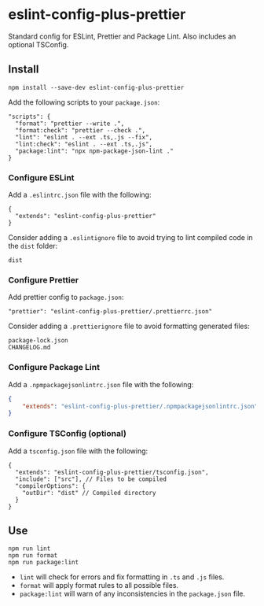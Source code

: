 # eslint-config-plus-prettier

Standard config for ESLint, Prettier and Package Lint. Also includes an optional TSConfig.

## Install

    npm install --save-dev eslint-config-plus-prettier

Add the following scripts to your `package.json`:

    "scripts": {
      "format": "prettier --write .",
      "format:check": "prettier --check .",
      "lint": "eslint . --ext .ts,.js --fix",
      "lint:check": "eslint . --ext .ts,.js",
      "package:lint": "npx npm-package-json-lint ."
    }

### Configure ESLint

Add a `.eslintrc.json` file with the following:

    {
      "extends": "eslint-config-plus-prettier"
    }

Consider adding a `.eslintignore` file to avoid trying to lint compiled code in the `dist` folder:

    dist

### Configure Prettier

Add prettier config to `package.json`:

    "prettier": "eslint-config-plus-prettier/.prettierrc.json"

Consider adding a `.prettierignore` file to avoid formatting generated files:

    package-lock.json
    CHANGELOG.md

### Configure Package Lint

Add a `.npmpackagejsonlintrc.json` file with the following:

```json
{
	"extends": "eslint-config-plus-prettier/.npmpackagejsonlintrc.json"
}
```

### Configure TSConfig (optional)

Add a `tsconfig.json` file with the following:

    {
      "extends": "eslint-config-plus-prettier/tsconfig.json",
      "include": ["src"], // Files to be compiled
      "compilerOptions": {
        "outDir": "dist" // Compiled directory
      }
    }

## Use

    npm run lint
    npm run format
    npm run package:lint

- `lint` will check for errors and fix formatting in `.ts` and `.js` files.
- `format` will apply format rules to all possible files.
- `package:lint` will warn of any inconsistencies in the `package.json` file.
